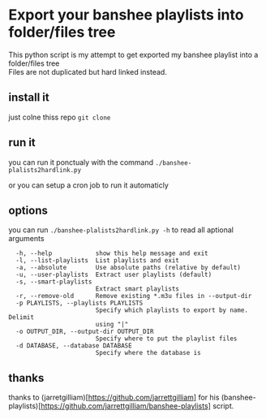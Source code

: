 # Export your banshee playlists into folder/files tree

This python script is my attempt to get exported my banshee playlist into a folder/files tree    
Files are not duplicated but hard linked instead.

## install it
just colne thiss repo
```git clone ```

## run it
you can run it ponctualy with the command ```./banshee-plalists2hardlink.py```

or you can setup a cron job to run it automaticly


## options
you can run ```./banshee-plalists2hardlink.py -h``` to read all aptional arguments   

```optional arguments:
  -h, --help            show this help message and exit
  -l, --list-playlists  List playlists and exit
  -a, --absolute        Use absolute paths (relative by default)
  -u, --user-playlists  Extract user playlists (default)
  -s, --smart-playlists
                        Extract smart playlists
  -r, --remove-old      Remove existing *.m3u files in --output-dir
  -p PLAYLISTS, --playlists PLAYLISTS
                        Specify which playlists to export by name. Delimit
                        using "|"
  -o OUTPUT_DIR, --output-dir OUTPUT_DIR
                        Specify where to put the playlist files
  -d DATABASE, --database DATABASE
                        Specify where the database is
```

## thanks
thanks to (jarretgilliam)[https://github.com/jarrettgilliam] for his (banshee-playlists)[https://github.com/jarrettgilliam/banshee-playlists] script.


